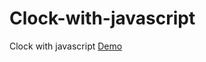 # Clock-with-javascript
Clock with javascript
[Demo](https://mkabumattar.github.io/Clock-with-javascript/)
